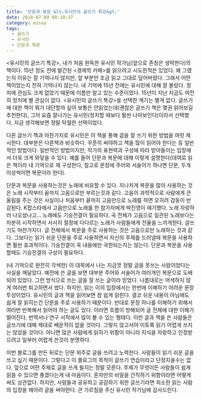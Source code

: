 ```yaml
---
title: '단문과 복문 &lt;유시민의 글쓰기 특강&gt;'
date: 2018-07-09 00:10:37
category: essay
tags:
  - 글쓰기
  - 유시민
  - 단문과 복문
---
```




<유시민의 글쓰기 특강>, 내가 처음 완독한 유시민 작가님(앞으로 존칭은 생략한다)의 책이다. 15년 정도 전에 발간된 <경제학 카페>를
읽으려고 시도한적은 있었다. 왜 그랬는지 이유는 잘 기억나지 않지만, 앞 부분만 조금 읽고 그대로 덮어버렸다. 그래서 어떤 책이었는지 전혀
기억나지 않는다. 내 기억에 15년 전에는 유시민에 대해 잘 몰랐다. 정치에 관심도 크게 없었기 때문에 이름만 알고 있는 수준이었다.
15년이 지난 지금도 여전히 정치에 별 관심이 없다. <유시민의 글쓰기 특강>을 선택한 계기는 별게 없다. 글쓰기에 대한 책이 뭐가 대단할까
싶어 보통은 안읽었는데(괜찮은 글쓰기 책은 몇권 읽어보길 추천한다), 그저 요즘 잘나가는 유시민(정치할 때보다 훨씬 나아보인다)이라서
선택했다. 지금 생각해보면 정말 탁월한 선택이었다.

  

다른 글쓰기 책과 마찬가지로 유시민은 이 책을 통해 글을 잘 쓰기 위한 방법을 여럿 제시한다. 대부분은 다른책과 비슷하다. 꾸준히 써야하고
책을 많이 읽어야 한다는 등 일반적인 방법이다. 일반적인 방법이지만, 작가의 표현력과 구성에 따라 받아들이는 입장에서 더욱 크게 와닿을 수
있다. 예를 들어 단문과 복문에 대해 이렇게 설명한다(대여로 읽은 책이라 내 기억으로 재 구성한다, 참고로 문장에 주어와 서술어가 하나면
단문, 두개 이상씩이면 복문이라 한다).

  

단문과 복문을 사용하는것은 노래에 비유할 수 있다. 지나치게 복문을 많이 사용하는 것은 노래 시작부터 끝까지 고음으로만 부르는것과 같다.
고음이 과학적으로 사람에게 큰 울림을 주는 것은 사실이나 처음부터 끝까지 고음만으로 노래를 하면 오히려 감동이 반감된다. K팝스타에서
고음만으로 노래를 한 참가자에게 박진영이 얘기했다. 노래 자랑하러 나오셨나고... 노래에도 기승전결이 필요하다. 곡 전체가 고음으로 일관된
노래보다는 차분히 시작하면서 서서히 절정에 다다르는 노래가 사람들에게 전율을 느끼게한다. 글쓰기도 마찬가지다. 글 전체에서 복문을 주로
사용하는 것은 고음으로만 노래하는 것과 같다. 그보다는 읽기 쉬운 단문을 주로 사용하면서 자신의 주제를 드러낼때 복문을 사용하면 훨씬
효과적이다. 기승전결이 꼭 내용에만 국한되는지는 않는다. 단문과 복문을 사용할때도 기승전결의 구성이 필요하다.

  

(내 기억으로 완전히 각색한) 이 대목에서 나는 지금껏 정말 글을 못쓰는 사람이었다는 사실을 깨달았다. 예전에 쓴 글을 보면 대부분 주어와
서술어가 여러개인 복문으로 도배되어 있었다. 그런 방식으로 쓰는 글을 잘 쓰는 글이라 믿었다. 나름대로는 어색하지 않게 여러번 퇴고하면서
썼다. 하지만, 읽는 이의 입장에서는 한번에 이해하기 어려운 문장 투성이었다. 유시민의 글과 책을 읽어보면 참 쉽게 읽힌다. 결코 쉬운
내용이 아님에도 쉽게 잘 읽히는건 단문을 주로 사용하기 때문이다. 반대로 문장 하나를 이해하기 위해서 여러번 반복해서 읽어야 하는 글도
있다. 이러면 흐름이 방해되어 글 전체에 대한 이해가 떨어진다. 번역서나 연구 서적에서 많이 볼 수 있는 형태다. 이런 글과 책을 쓴
사람들은 글쓰기에 대해 제대로 배운적이 없을 것이다. 그렇지 않고서야 이토록 읽기 어렵게 쓰지는 않았을 것이다. 아니면 많은 사람에게 읽히기
위함이 아니라 지식을 자랑하고 인정받으려고 일부러 어렵게 쓴것이 분명하다.

  

이번 블로그를 만든 뒤로는 단문 위주로 글을 쓰려고 노력한다. 사람들이 읽기 쉬운 글을 쓰고 싶기 때문이다. 그렇다고 이 블로그의 목적이
글쓰기 연습이라고 단정지을수는 없다. 앞으로 어떤 주제로 글을 쓰게 될지는 정말 모른다. 주제가 무엇이든 사람들이 쉽게 읽을 수 있으면
좋겠다는게 내 마음이다. 혼자만의 비밀을 간직하기 위함이라면 어떻게 써도 상관없다. 하지만, 사람들과 공유하고 공감하기 위한 글쓰기라면
최소한 읽는 사람의 입장을 헤아려 글을 써야한다. 큰 가르침을 주신 유시민 작가님에 감사드린다.



